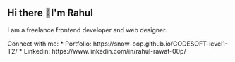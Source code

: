 ## Hi there 👋I'm Rahul

I am a freelance frontend developer and web designer.

<!--🪛 My go to tech-stack:

* React/NextJS
* React-Three-Fiber
* Framer motion
* Contentful
* TailwindCSS
* Figma
* Blender
--!>

Connect with me:

* Portfolio: 
https://snow-oop.github.io/CODESOFT-level1-T2/
* Linkedin: https://www.linkedin.com/in/rahul-rawat-00p/
<!--* YouTube: https://www.youtube.com/channel/
* Instagram: https://www.instagram.com/--!>

